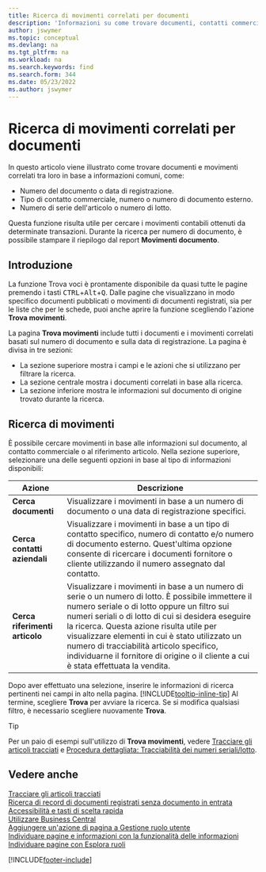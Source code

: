 ```yaml
---
title: Ricerca di movimenti correlati per documenti
description: 'Informazioni su come trovare documenti, contatti commerciali e voci di elementi correlati tra loro.'
author: jswymer
ms.topic: conceptual
ms.devlang: na
ms.tgt_pltfrm: na
ms.workload: na
ms.search.keywords: find
ms.search.form: 344
ms.date: 05/23/2022
ms.author: jswymer
---
```

# <a name="finding-related-entries-for-documents"></a>Ricerca di movimenti correlati per documenti

In questo articolo viene illustrato come trovare documenti e movimenti correlati tra loro in base a informazioni comuni, come:

- Numero del documento o data di registrazione.
- Tipo di contatto commerciale, numero o numero di documento esterno.
- Numero di serie dell'articolo o numero di lotto.

Questa funzione risulta utile per cercare i movimenti contabili ottenuti da determinate transazioni. Durante la ricerca per numero di documento, è possibile stampare il riepilogo dal report **Movimenti documento**.

## <a name="get-started"></a>Introduzione

La funzione Trova voci è prontamente disponibile da quasi tutte le pagine premendo i tasti <kbd>CTRL</kbd>+<kbd>Alt</kbd>+<kbd>Q</kbd>. Dalle pagine che visualizzano in modo specifico documenti pubblicati o movimenti di documenti registrati, sia per le liste che per le schede, puoi anche aprire la funzione scegliendo l'azione **Trova movimenti**.

La pagina **Trova movimenti** include tutti i documenti e i movimenti correlati basati sul numero di documento e sulla data di registrazione. La pagina è divisa in tre sezioni:

- La sezione superiore mostra i campi e le azioni che si utilizzano per filtrare la ricerca.
- La sezione centrale mostra i documenti correlati in base alla ricerca.
- La sezione inferiore mostra le informazioni sul documento di origine trovato durante la ricerca.

## <a name="search-for-entries"></a>Ricerca di movimenti

È possibile cercare movimenti in base alle informazioni sul documento, al contatto commerciale o al riferimento articolo. Nella sezione superiore, selezionare una delle seguenti opzioni in base al tipo di informazioni disponibili:

|Azione|Descrizione|
|------|-----------|
| **Cerca documenti** | Visualizzare i movimenti in base a un numero di documento o una data di registrazione specifici. |
| **Cerca contatti aziendali** | Visualizzare i movimenti in base a un tipo di contatto specifico, numero di contatto e/o numero di documento esterno. Quest'ultima opzione consente di ricercare i documenti fornitore o cliente utilizzando il numero assegnato dal contatto. |
| **Cerca riferimenti articolo** | Visualizzare i movimenti in base a un numero di serie o un numero di lotto. È possibile immettere il numero seriale o di lotto oppure un filtro sui numeri seriali o di lotto di cui si desidera eseguire la ricerca. Questa azione risulta utile per visualizzare elementi in cui è stato utilizzato un numero di tracciabilità articolo specifico, individuarne il fornitore di origine o il cliente a cui è stata effettuata la vendita. |

Dopo aver effettuato una selezione, inserire le informazioni di ricerca pertinenti nei campi in alto nella pagina. [!INCLUDE[tooltip-inline-tip](includes/tooltip-inline-tip_md.md)] Al termine, scegliere **Trova** per avviare la ricerca. Se si modifica qualsiasi filtro, è necessario scegliere nuovamente **Trova**.

> [!TIP]
> Per un paio di esempi sull'utilizzo di **Trova movimenti**, vedere [Tracciare gli articoli tracciati](inventory-how-to-trace-item-tracked-items.md) e [Procedura dettagliata: Tracciabilità dei numeri seriali/lotto](walkthrough-tracing-serial-lot-numbers.md).

## <a name="see-also"></a>Vedere anche

[Tracciare gli articoli tracciati](inventory-how-to-trace-item-tracked-items.md)  
[Ricerca di record di documenti registrati senza documento in entrata](across-how-find-posted-documents-without-income-document-records.md)  
[Accessibilità e tasti di scelta rapida](ui-accessibility.md)  
[Utilizzare Business Central](ui-work-product.md)  
[Aggiungere un'azione di pagina a Gestione ruolo utente](ui-bookmarks.md)  
[Individuare pagine e informazioni con la funzionalità delle informazioni](ui-search.md)  
[Individuare pagine con Esplora ruoli](ui-role-explorer.md)  

[!INCLUDE[footer-include](includes/footer-banner.md)]
